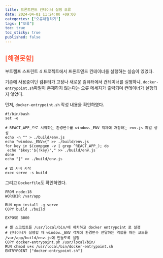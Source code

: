 ```yaml
---
title: 프론트엔드 컨테이너 실행 오류
date: 2024-04-01 11:24:00 +09:00
categories: ["오류해결하기"]
tags: ["오류"]
toc: true
toc_sticky: true
published: false
---
```


## <span style="color:tomato">[해결못함]</span>

부트캠프 스프린트 4 프로젝트에서 프론트엔드 컨테이너를 실행하는 실습이 있었다.

기존에 사용중이던 컴퓨터가 고장나 새로운 컴퓨터에서 컨테이너를 실행하니, `docker-entrypoint.sh`파일이 존재하지 않는다는 오류 메세지가 출력되며 컨테이너가 실행되지 않았다.


먼저, `docker-entrypoint.sh` 작성 내용을 확인하였다.

```
#!/bin/bash
set -e

# REACT_APP_으로 시작하는 환경변수를 window._ENV 객체에 저장하는 env.js 파일 생성
echo -n "" > ./build/env.js
echo "window._ENV={" >> ./build/env.js
for key in $(compgen -v | grep ^REACT_APP_); do
 echo "$key:'${!key}'," >> ./build/env.js
done
echo "}" >> ./build/env.js

# 앱 서버 시작
exec serve -s build
```

그리고 `Dockerfile`도 확인하였다.

```
FROM node:18
WORKDIR /var/app

RUN npm install -g serve
COPY build ./build

EXPOSE 3000

# 셸 스크립트를 /usr/local/bin/에 배치하고 docker entrypoint 로 설정
# 컨테이너가 실행할 때 window._ENV 객체에 환경변수 전달하는 역할을 하는 코드를 /var/app/build/env.js에 만들도록 설정
COPY docker-entrypoint.sh /usr/local/bin/
RUN chmod u+x /usr/local/bin/docker-entrypoint.sh
ENTRYPOINT ["docker-entrypoint.sh"]
```

